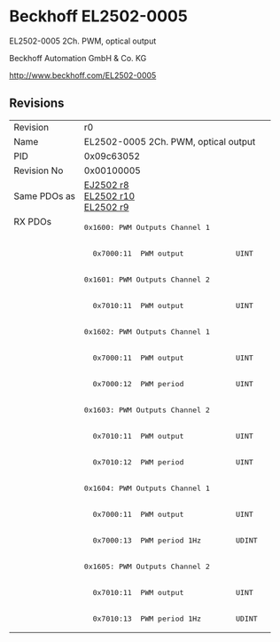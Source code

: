# Beckhoff EL2502-0005

EL2502-0005 2Ch. PWM, optical output

Beckhoff Automation GmbH & Co. KG

http://www.beckhoff.com/EL2502-0005

## Revisions
<table>
<tr >
<td>Revision</td>
<td>r0</td>
</tr>
<tr >
<td>Name</td>
<td>EL2502-0005 2Ch. PWM, optical output</td>
</tr>
<tr >
<td>PID</td>
<td>0x09c63052</td>
</tr>
<tr >
<td>Revision No</td>
<td>0x00100005</td>
</tr>
<tr >
<td>Same PDOs as</td>
<td><a href="EJ2502">EJ2502 r8</a><br/><a href="EL2502">EL2502 r10</a><br/><a href="EL2502">EL2502 r9</a></td>
</tr>
<tr class="rxpdo pdosection">
<td rowspan=16 valign=top>RX PDOs</td>
<td><pre>0x1600: PWM Outputs Channel 1</pre></td>
<td></td>
</tr>
<tr class="rxpdo">
<td><pre>  0x7000:11  PWM output            UINT</pre></td>
</tr>
<tr class="rxpdo pdosection">
<td><pre>0x1601: PWM Outputs Channel 2</pre></td>
</tr>
<tr class="rxpdo">
<td><pre>  0x7010:11  PWM output            UINT</pre></td>
</tr>
<tr class="rxpdo pdosection">
<td><pre>0x1602: PWM Outputs Channel 1</pre></td>
</tr>
<tr class="rxpdo">
<td><pre>  0x7000:11  PWM output            UINT</pre></td>
</tr>
<tr class="rxpdo">
<td><pre>  0x7000:12  PWM period            UINT</pre></td>
</tr>
<tr class="rxpdo pdosection">
<td><pre>0x1603: PWM Outputs Channel 2</pre></td>
</tr>
<tr class="rxpdo">
<td><pre>  0x7010:11  PWM output            UINT</pre></td>
</tr>
<tr class="rxpdo">
<td><pre>  0x7010:12  PWM period            UINT</pre></td>
</tr>
<tr class="rxpdo pdosection">
<td><pre>0x1604: PWM Outputs Channel 1</pre></td>
</tr>
<tr class="rxpdo">
<td><pre>  0x7000:11  PWM output            UINT</pre></td>
</tr>
<tr class="rxpdo">
<td><pre>  0x7000:13  PWM period 1Hz        UDINT</pre></td>
</tr>
<tr class="rxpdo pdosection">
<td><pre>0x1605: PWM Outputs Channel 2</pre></td>
</tr>
<tr class="rxpdo">
<td><pre>  0x7010:11  PWM output            UINT</pre></td>
</tr>
<tr class="rxpdo">
<td><pre>  0x7010:13  PWM period 1Hz        UDINT</pre></td>
</tr>
</table>

